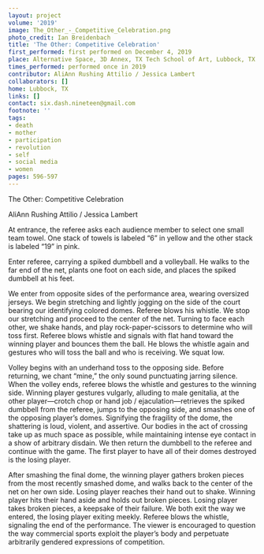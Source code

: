 ```yaml
---
layout: project
volume: '2019'
image: The_Other_-_Competitive_Celebration.png
photo_credit: Ian Breidenbach
title: 'The Other: Competitive Celebration'
first_performed: first performed on December 4, 2019
place: Alternative Space, 3D Annex, TX Tech School of Art, Lubbock, TX
times_performed: performed once in 2019
contributor: AliAnn Rushing Attilio / Jessica Lambert
collaborators: []
home: Lubbock, TX
links: []
contact: six.dash.nineteen@gmail.com
footnote: ''
tags:
- death
- mother
- participation
- revolution
- self
- social media
- women
pages: 596-597
---
```


The Other: Competitive Celebration

AliAnn Rushing Attilio / Jessica Lambert

At entrance, the referee asks each audience member to select one small team towel. One stack of towels is labeled “6” in yellow and the other stack is labeled “19” in pink.

Enter referee, carrying a spiked dumbbell and a volleyball. He walks to the far end of the net, plants one foot on each side, and places the spiked dumbbell at his feet.

We enter from opposite sides of the performance area, wearing oversized jerseys. We begin stretching and lightly jogging on the side of the court bearing our identifying colored domes. Referee blows his whistle. We stop our stretching and proceed to the center of the net. Turning to face each other, we shake hands, and play rock-paper-scissors to determine who will toss first. Referee blows whistle and signals with flat hand toward the winning player and bounces them the ball. He blows the whistle again and gestures who will toss the ball and who is receiving. We squat low.

Volley begins with an underhand toss to the opposing side. Before returning, we chant “mine,” the only sound punctuating jarring silence. When the volley ends, referee blows the whistle and gestures to the winning side. Winning player gestures vulgarly, alluding to male genitalia, at the other player—crotch chop or hand job / ejaculation—retrieves the spiked dumbbell from the referee, jumps to the opposing side, and smashes one of the opposing player’s domes. Signifying the fragility of the dome, the shattering is loud, violent, and assertive. Our bodies in the act of crossing take up as much space as possible, while maintaining intense eye contact in a show of arbitrary disdain. We then return the dumbbell to the referee and continue with the game. The first player to have all of their domes destroyed is the losing player.

After smashing the final dome, the winning player gathers broken pieces from the most recently smashed dome, and walks back to the center of the net on her own side. Losing player reaches their hand out to shake. Winning player hits their hand aside and holds out broken pieces. Losing player takes broken pieces, a keepsake of their failure. We both exit the way we entered, the losing player exiting meekly. Referee blows the whistle, signaling the end of the performance. The viewer is encouraged to question the way commercial sports exploit the player’s body and perpetuate arbitrarily gendered expressions of competition.
